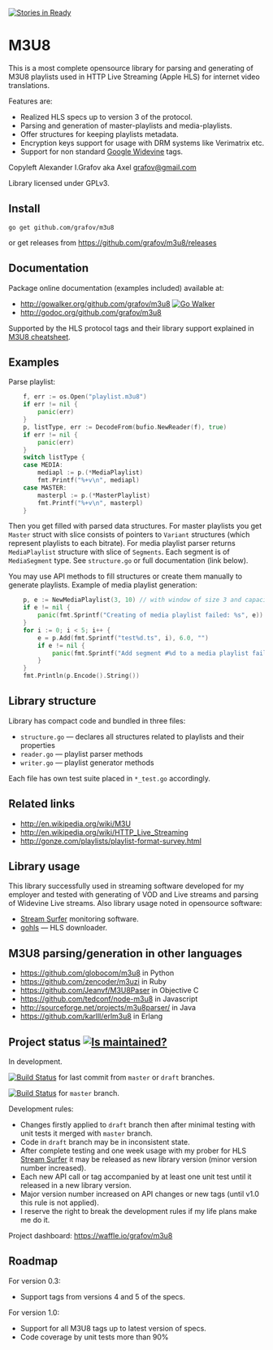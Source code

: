 [![Stories in Ready](https://badge.waffle.io/grafov/m3u8.png?label=ready&title=Ready)](https://waffle.io/grafov/m3u8)
<!--*- mode:markdown -*-->
M3U8
====

This is a most complete opensource library for parsing and generating of M3U8 playlists
used in HTTP Live Streaming (Apple HLS) for internet video translations.

Features are:

* Realized HLS specs up to version 3 of the protocol.
* Parsing and generation of master-playlists and media-playlists.
* Offer structures for keeping playlists metadata.
* Encryption keys support for usage with DRM systems like Verimatrix etc.
* Support for non standard [Google Widevine](http://www.widevine.com) tags.

Copyleft Alexander I.Grafov aka Axel <grafov@gmail.com>

Library licensed under GPLv3.

Install
-------

	go get github.com/grafov/m3u8

or get releases from https://github.com/grafov/m3u8/releases

Documentation
-------------

Package online documentation (examples included) available at:

* http://gowalker.org/github.com/grafov/m3u8 [![Go Walker](http://gowalker.org/api/v1/badge)](http://gowalker.org/github.com/grafov/m3u8)
* http://godoc.org/github.com/grafov/m3u8

Supported by the HLS protocol tags and their library support explained in [M3U8 cheatsheet](M3U8.md).

Examples
--------

Parse playlist:

```go
	f, err := os.Open("playlist.m3u8")
	if err != nil {
		panic(err)
	}
	p, listType, err := DecodeFrom(bufio.NewReader(f), true)
	if err != nil {
		panic(err)
	}
	switch listType {
	case MEDIA:
	    mediapl := p.(*MediaPlaylist)
		fmt.Printf("%+v\n", mediapl)
	case MASTER:
	    masterpl := p.(*MasterPlaylist)
		fmt.Printf("%+v\n", masterpl)
	}
```

Then you get filled with parsed data structures. For master playlists you get ``Master`` struct with slice consists of pointers to ``Variant`` structures (which represent playlists to each bitrate).
For media playlist parser returns ``MediaPlaylist`` structure with slice of ``Segments``. Each segment is of ``MediaSegment`` type.
See ``structure.go`` or full documentation (link below).

You may use API methods to fill structures or create them manually to generate playlists. Example of media playlist generation:

```go
	p, e := NewMediaPlaylist(3, 10) // with window of size 3 and capacity 10
	if e != nil {
		panic(fmt.Sprintf("Creating of media playlist failed: %s", e))
	}
	for i := 0; i < 5; i++ {
		e = p.Add(fmt.Sprintf("test%d.ts", i), 6.0, "")
		if e != nil {
			panic(fmt.Sprintf("Add segment #%d to a media playlist failed: %s", i, e))
		}
	}
	fmt.Println(p.Encode().String())
```

Library structure
-----------------

Library has compact code and bundled in three files:

* `structure.go` — declares all structures related to playlists and their properties
* `reader.go` — playlist parser methods
* `writer.go` — playlist generator methods

Each file has own test suite placed in `*_test.go` accordingly.

Related links
-------------

* http://en.wikipedia.org/wiki/M3U
* http://en.wikipedia.org/wiki/HTTP_Live_Streaming
* http://gonze.com/playlists/playlist-format-survey.html

Library usage
-------------

This library successfully used in streaming software developed for my employer and tested with
generating of VOD and Live streams and parsing of Widevine Live streams. Also library usage noted
in opensource software:

* [Stream Surfer](http://streamsurfer.org) monitoring software.
* [gohls](https://github.com/kz26/gohls) — HLS downloader.

M3U8 parsing/generation in other languages
------------------------------------------

* https://github.com/globocom/m3u8 in Python
* https://github.com/zencoder/m3uzi in Ruby
* https://github.com/Jeanvf/M3U8Paser in Objective C
* https://github.com/tedconf/node-m3u8 in Javascript
* http://sourceforge.net/projects/m3u8parser/ in Java
* https://github.com/karlll/erlm3u8 in Erlang

Project status [![Is maintained?](http://stillmaintained.com/grafov/m3u8.png)](http://stillmaintained.com/grafov/m3u8)
---------------

In development.

[![Build Status](https://travis-ci.org/grafov/m3u8.png?branch=master)](https://travis-ci.org/grafov/m3u8) for last commit from `master` or `draft` branches.

[![Build Status](https://drone.io/github.com/grafov/m3u8/status.png)](https://drone.io/github.com/grafov/m3u8/latest) for `master` branch.

Development rules:

* Changes firstly applied to `draft` branch then after minimal testing with unit tests it merged with `master` branch.
* Code in `draft` branch may be in inconsistent state.
* After complete testing and one week usage with my prober for HLS [Stream Surfer](http://streamsurfer.org) it may be released as new library version (minor version number increased).
* Each new API call or tag accompanied by at least one unit test until it released in a new library version.
* Major version number increased on API changes or new tags (until v1.0 this rule is not applied).
* I reserve the right to break the development rules if my life plans make me do it.

Project dashboard: https://waffle.io/grafov/m3u8

Roadmap
-------

For version 0.3:

* Support tags from versions 4 and 5 of the specs.

For version 1.0:

* Support for all M3U8 tags up to latest version of specs.
* Code coverage by unit tests more than 90%
